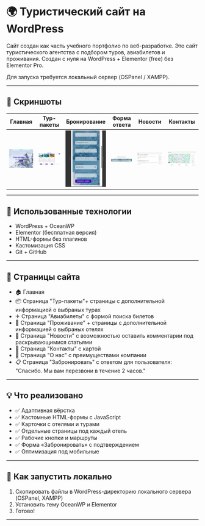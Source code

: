 # 🌍 Туристический сайт на WordPress

Сайт создан как часть учебного портфолио по веб-разработке. Это сайт туристического агентства с подбором туров, авиабилетов и проживания. Создан с нуля на WordPress + Elementor (free) без Elementor Pro.

Для запуска требуется локальный сервер (OSPanel / XAMPP).

---

## 📸 Скриншоты

| Главная | Тур-пакеты | Бронирование | Форма ответа | Новости | Контакты |
|--------|-------------|--------------|--------------|--------------|--------------|
| ![Главная](screenshots/home_page.png) | ![Туры](screenshots/tour-packets.png) | ![Бронь](screenshots/book.png) | ![Ответ](screenshots/thank_you_page.png) | ![Новости](screenshots/news.png) | ![Контакты](screenshots/Contact.png) |

---

## 🧰 Использованные технологии

- WordPress + OceanWP
- Elementor (бесплатная версия)
- HTML-формы без плагинов
- Кастомизация CSS
- Git + GitHub

---

## 🧩 Страницы сайта

- 🏠 Главная
- 📦 Страница "Тур-пакеты"+ страницы с дополнительной информацией о выбраных турах
- ✈ Страница "Авиабилеты" с формой поиска билетов
- 🏨 Страница "Проживание" + страницы с дополнительной информацией о выбраных отелях
- 📰 Страница "Новости" с возможностью оставить комментарии под раскрывающимися статьями
- 📍 Страница "Контакты" с картой
- 🧭 Страница "О нас" с преимуществами компании
- 📋 Страница "Забронировать" с ответом для пользователя: "Спасибо. Мы вам перезвони в течение 2 часов."

---

## 💡 Что реализовано

- ✅ Адаптивная вёрстка
- ✅ Кастомные HTML-формы с JavaScript
- ✅ Карточки с отелями и турами
- ✅ Отдельные страницы под каждый отель
- ✅ Рабочие кнопки и маршруты
- ✅ Форма «Забронировать» с подтверждением
- ✅ Оптимизация под мобильные

---

## 🚀 Как запустить локально

1. Скопировать файлы в WordPress-директорию локального сервера (OSPanel, XAMPP)
2. Установить тему OceanWP и Elementor
3. Готово!

---
